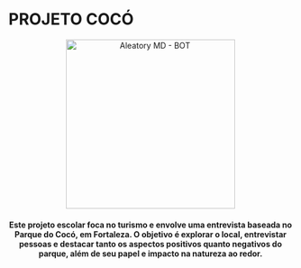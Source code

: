 # PROJETO COCÓ
<div align="center">
<img src="https://telegra.ph/file/93bb6af17168ab452bb25.jpg" alt="Aleatory MD - BOT" width="300" />
</div>
  <h4 align="center">
  Este projeto escolar foca no turismo e envolve uma entrevista baseada no Parque do Cocó, em Fortaleza. O objetivo é explorar o local, entrevistar pessoas e destacar tanto os aspectos positivos quanto negativos do parque, além de seu papel e impacto na natureza ao redor.